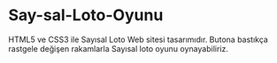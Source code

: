 # Say-sal-Loto-Oyunu
HTML5 ve CSS3 ile Sayısal Loto Web sitesi tasarımıdır. Butona bastıkça rastgele değişen rakamlarla Sayısal loto oyunu oynayabiliriz.
